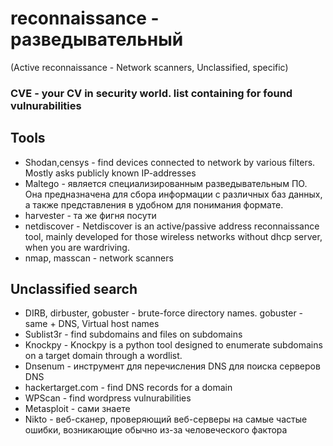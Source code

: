 # reconnaissance - разведывательный
(Active reconnaissance - Network scanners, Unclassified, specific)
### CVE - your CV in security world. list containing for found vulnurabilities

## Tools
- Shodan,censys - find devices connected to network by various filters. Mostly asks publicly known IP-addresses
- Maltego - является специализированным разведывательным ПО. Она предназначена для сбора информации с различных баз данных, а также представления в удобном для понимания формате.
- harvester - та же фигня посути
- netdiscover - Netdiscover is an active/passive address reconnaissance tool, mainly developed for those wireless networks without dhcp server, when you are wardriving.
- nmap, masscan - network scanners

## Unclassified search
- DIRB, dirbuster, gobuster - brute-force directory names. gobuster - same + DNS, Virtual host names
- Sublist3r - find subdomains and files on subdomains
- Knockpy - Knockpy is a python tool designed to enumerate subdomains on a target domain through a wordlist.
- Dnsenum - инструмент для перечисления DNS для поиска серверов DNS
- hackertarget.com - find DNS records for a domain
- WPScan - find wordpress vulnurabilities
- Metasploit - сами знаете
- Nikto - веб-сканер, проверяющий веб-серверы на самые частые ошибки, возникающие обычно из-за человеческого фактора


